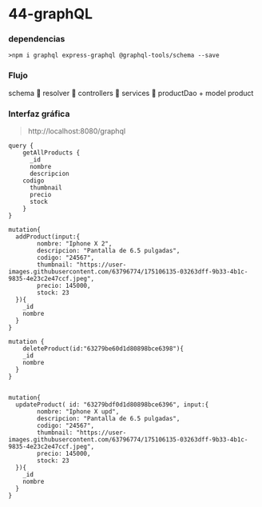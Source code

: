 # 44-graphQL

### dependencias

```
>npm i graphql express-graphql @graphql-tools/schema --save
```

### Flujo

schema
🔽
resolver
🔽
controllers
🔽
services
🔽
productDao + model product

### Interfaz gráfica

> http://localhost:8080/graphql

```
query {
	getAllProducts {
	  _id
	  nombre
	  descripcion
    codigo
	  thumbnail
	  precio
	  stock
	}
}
```

```
mutation{
  addProduct(input:{
        nombre: "Iphone X 2",
        descripcion: "Pantalla de 6.5 pulgadas",
        codigo: "24567",
        thumbnail: "https://user-images.githubusercontent.com/63796774/175106135-03263dff-9b33-4b1c-9835-4e23c2e47ccf.jpeg",
        precio: 145000,
        stock: 23
  }){
    _id
    nombre
  }
}
```

```
mutation {
	deleteProduct(id:"63279be60d1d80898bce6398"){
    _id
    nombre
  }
}
```

```

mutation{
  updateProduct( id: "63279bdf0d1d80898bce6396", input:{
        nombre: "Iphone X upd",
        descripcion: "Pantalla de 6.5 pulgadas",
        codigo: "24567",
        thumbnail: "https://user-images.githubusercontent.com/63796774/175106135-03263dff-9b33-4b1c-9835-4e23c2e47ccf.jpeg",
        precio: 145000,
        stock: 23
  }){
    _id
    nombre
  }
}
```
